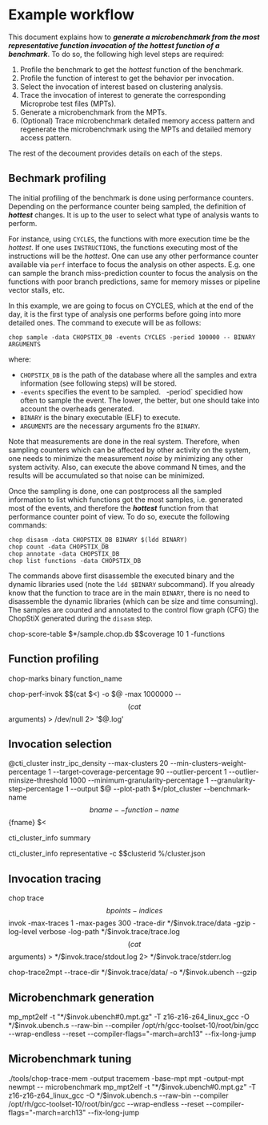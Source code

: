 # Example workflow 

This document explains how to **_generate a microbenchmark from the most
representative function invocation of the hottest function of a benchmark_**.
To do so, the following high level steps are required:

1. Profile the benchmark to get the _hottest_ function of the benchmark.
2. Profile the function of interest to get the behavior per invocation.
3. Select the invocation of interest based on clustering analysis.
4. Trace the invocation of interest to generate the corresponding Microprobe
   test files (MPTs).
5. Generate a microbenchmark from the MPTs.
6. (Optional) Trace microbenchmark detailed memory access pattern and
   regenerate the microbenchmark using the  MPTs and detailed memory
   access pattern.

The rest of the decoument provides details on each of the steps.

## Bechmark profiling

The initial profiling of the benchmark is done using performance counters.
Depending on the performance counter being sampled, the definition of **_hottest_**
changes. It is up to the user to select what type of analysis wants to perform.

For instance, using `CYCLES`, the functions with more execution time be
the _hottest_. If one uses `INSTRUCTIONS`, the functions executing
most of the instructions will be the _hottest_. One can use any other performance
counter available via `perf` interface to focus the analysis on other aspects.
E.g. one can sample the branch miss-prediction counter to focus the analysis
on the functions with poor branch predictions, same for memory misses or
pipeline vector stalls, etc.

In this example, we are going to focus on CYCLES, which at the end of the day,
it is the first type of analysis one performs before going into more detailed
ones. The command to execute will be as follows: 

    chop sample -data CHOPSTIX_DB -events CYCLES -period 100000 -- BINARY ARGUMENTS

where:

- `CHOPSTIX_DB` is the path of the database where all the samples and extra
  information (see following steps) will be stored.
- `-events` specifies the event to be sampled.
` `-period` specidied how often to sample the event. The lower, the better, but
  one should take into account the overheads generated.
- `BINARY` is the binary executable (ELF) to execute.
- `ARGUMENTS` are the necessary arguments fro the `BINARY`.

Note that measurements are done in the real system. Therefore, when sampling
counters which can be affected by other activity on the system, one needs to
minimize the measurement _noise_ by minimizing any other system activity. Also,
can execute the above command N times, and the results will be accumulated so
that noise can be minimized.

Once the sampling is done, one can postprocess all the sampled information
to list which functions got the most samples, i.e. generated most of the events,
and therefore the **_hottest_** function from that performance counter point
of view. To do so, execute the following commands:

    chop disasm -data CHOPSTIX_DB BINARY $(ldd BINARY)
    chop count -data CHOPSTIX_DB
    chop annotate -data CHOPSTIX_DB 
    chop list functions -data CHOPSTIX_DB

The commands above first disassemble the executed binary and the dynamic
libraries used (note the `ldd $BINARY` subcommand). If you already know that
the function to trace are in the main `BINARY`, there is no need to disassemble
the dynamic libraries (which can be size and time consuming). The samples
are counted and annotated to the control flow graph (CFG) the ChopStiX generated
during the `disasm` step.

 chop-score-table $*/sample.chop.db $$coverage 10 1 -functions

## Function profiling

 chop-marks binary function_name

chop-perf-invok $$(cat $<) -o $@ -max 1000000 -- $$(cat $$arguments) > /dev/null 2> '$@.log'

## Invocation selection

@cti_cluster instr_ipc_density --max-clusters 20 --min-clusters-weight-percentage 1 --target-coverage-percentage 90 --outlier-percent 1 --outlier-minsize-threshold 1000 --minimum-granularity-percentage 1 --granularity-step-percentage 1 --output $@ --plot-path $*/plot_cluster --benchmark-name $${bname} --function-name $${fname} $<

cti_cluster_info summary 

cti_cluster_info representative -c $$clusterid %/cluster.json

## Invocation tracing

chop trace $$bpoints -indices $$invok -max-traces 1 -max-pages 300 -trace-dir $*/$$invok.trace/data -gzip -log-level verbose -log-path $*/$$invok.trace/trace.log $$(cat $$arguments) > $*/$$invok.trace/stdout.log 2> $*/$$invok.trace/stderr.log

chop-trace2mpt --trace-dir $*/$$invok.trace/data/ -o $*/$$invok.ubench --gzip

## Microbenchmark generation

mp_mpt2elf -t "$*/$$invok.ubench#0.mpt.gz" -T z16-z16-z64_linux_gcc -O $*/$$invok.ubench.s --raw-bin --compiler /opt/rh/gcc-toolset-10/root/bin/gcc --wrap-endless --reset --compiler-flags="-march=arch13" --fix-long-jump


## Microbenchmark tuning

  ./tools/chop-trace-mem -output tracemem -base-mpt mpt -output-mpt newmpt -- microbenchmark
 mp_mpt2elf -t "$*/$$invok.ubench#0.mpt.gz" -T z16-z16-z64_linux_gcc -O $*/$$invok.ubench.s --raw-bin --compiler /opt/rh/gcc-toolset-10/root/bin/gcc --wrap-endless --reset --compiler-flags="-march=arch13" --fix-long-jump
